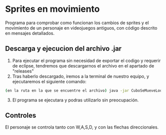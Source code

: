 # Sprites en movimiento
Programa para comprobar como funcionan los cambios de sprites y el movimiento de un personaje en videojuegos antiguos, con código descrito en mensajes detallados.

## Descarga y ejecucion del archivo .jar
1. Para ejecutar el programa sin necesidad de exportar el codigo y requerir de eclipse, tendremos que descargarnos el archivo en el apartado de "releases"
2. Tras haberlo descargado, iremos a la terminal de nuestro equipo, y ejecutaremos el siguiente comando:
```bash
(en la ruta en la que se encuentre el archivo) java -jar CuboSeMueveLoool.jar
```
3. El programa se ejecutara y podras utilizarlo sin preocupación.

## Controles
El personaje se controla tanto con W,A,S,D, y con las flechas direccionales.

